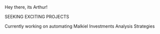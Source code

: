 
Hey there, its Arthur!

SEEKING EXCITING PROJECTS

Currently working on automating Malkiel Investments Analysis Strategies
